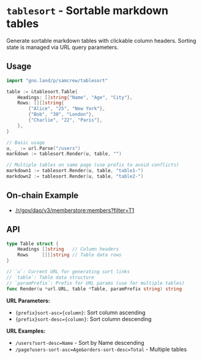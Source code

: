 # `tablesort` - Sortable markdown tables

Generate sortable markdown tables with clickable column headers. Sorting state is managed via URL query parameters.

## Usage

```go
import "gno.land/p/samcrew/tablesort"

table := &tablesort.Table{
    Headings: []string{"Name", "Age", "City"},
    Rows: [][]string{
        {"Alice", "25", "New York"},
        {"Bob", "30", "London"},
        {"Charlie", "22", "Paris"},
    },
}

// Basic usage
u, _ := url.Parse("/users")
markdown := tablesort.Render(u, table, "")

// Multiple tables on same page (use prefix to avoid conflicts)
markdown1 := tablesort.Render(u, table, "table1-")
markdown2 := tablesort.Render(u, table, "table2-")
```

## On-chain Example

- [/r/gov/dao/v3/memberstore:members?filter=T1](/r/gov/dao/v3/memberstore:members?filter=T1)

## API

```go
type Table struct {
    Headings []string   // Column headers
    Rows     [][]string // Table data rows
}

// `u`: Current URL for generating sort links
// `table`: Table data structure
// `paramPrefix`: Prefix for URL params (use for multiple tables)
func Render(u *url.URL, table *Table, paramPrefix string) string
```

**URL Parameters:**
- `{prefix}sort-asc={column}`: Sort column ascending
- `{prefix}sort-desc={column}`: Sort column descending

**URL Examples:**
- `/users?sort-desc=Name` - Sort by Name descending
- `/page?users-sort-asc=Age&orders-sort-desc=Total` - Multiple tables

